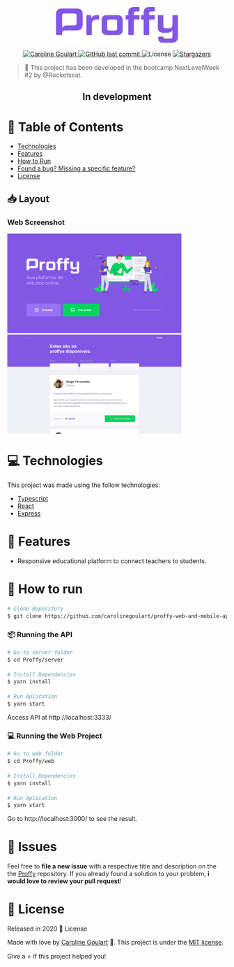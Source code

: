 <p align="center">
   <img src="./.github/logo.png" alt="Proffy" width="280"/>
</p>

<p align="center">    
   <a href="https://www.linkedin.com/in/carolinegoulart/">
      <img alt="Caroline Goulart" src="https://img.shields.io/badge/-CarolineGoulart-8257E5?style=flat&logo=Linkedin&logoColor=white" />
   </a>
  <a href="https://github.com/carolinegoulart/proffy-web-and-mobile-application/commits/master">
    <img alt="GitHub last commit" src="https://img.shields.io/github/last-commit/carolinegoulart/proffy-web-and-mobile-application?color=774DD6">
  </a> 
  <img alt="License" src="https://img.shields.io/badge/license-MIT-8257E5">
  <a href="https://github.com/carolinegoulart/proffy-web-and-mobile-application/stargazers">
    <img alt="Stargazers" src="https://img.shields.io/github/stars/carolinegoulart/proffy-web-and-mobile-application?color=8257E5&logo=github">
  </a>
</p>

> :rocket:  This project has been developed in the bootcamp NextLevelWeek #2 by @Rocketseat.
<h2 align="center"> In development </h2>


# :pushpin:  Table of Contents

* [Technologies](#computer-technologies)
* [Features](#rocket-features)
* [How to Run](#construction_worker-how-to-run)
* [Found a bug? Missing a specific feature?](#bug-issues)
* [License](#closed_book-license)

<h2 align="left"> 📥  Layout </h2>

### Web Screenshot
<div>
   <img src="./.github/web-landing.png" width="400px">
   <img src="./.github/web-list.png" width="400px">
</div>


# :computer: Technologies
This project was made using the follow technologies:

* [Typescript](https://www.typescriptlang.org/)      
* [React](https://reactjs.org/)      
* [Express](https://expressjs.com/)      

# :rocket: Features

* Responsive educational platform to connect teachers to students.

# :construction_worker: How to run
```bash
# Clone Repository
$ git clone https://github.com/carolinegoulart/proffy-web-and-mobile-application.git
```
### 📦  Running the API

```bash
# Go to server folder
$ cd Proffy/server

# Install Dependencies
$ yarn install

# Run Aplication
$ yarn start
```
Access API at http://localhost:3333/

### 💻  Running the Web Project

```bash
# Go to web folder
$ cd Proffy/web

# Install Dependencies
$ yarn install

# Run Aplication
$ yarn start
```
Go to http://localhost:3000/ to see the result.

# :bug: Issues

Feel free to **file a new issue** with a respective title and description on the the [Proffy](https://github.com/carolinegoulart/proffy-web-and-mobile-application/issues) repository. If you already found a solution to your problem, **i would love to review your pull request**!

# :closed_book: License

Released in 2020 :closed_book: License

Made with love by [Caroline Goulart](https://github.com/carolinegoulart) 🚀.
This project is under the [MIT license](./LICENSE).


Give a ⭐️  if this project helped you!
